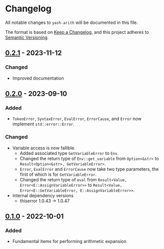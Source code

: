 # Changelog

All notable changes to `yash-arith` will be documented in this file.

The format is based on [Keep a Changelog](https://keepachangelog.com/en/1.1.0/),
and this project adheres to [Semantic Versioning](https://semver.org/spec/v2.0.0.html).

## [0.2.1] - 2023-11-12

### Changed

- Improved documentation

## [0.2.0] - 2023-09-10

### Added

- `TokenError`, `SyntaxError`, `EvalError`, `ErrorCause`, and `Error` now
  implement `std::error::Error`.

### Changed

- Variable access is now fallible.
    - Added associated type `GetVariableError` to `Env`.
    - Changed the return type of `Env::get_variable` from `Option<&str>` to
      `Result<Option<&str>, GetVariableError>`.
    - `Error`, `EvalError` and `ErrorCause` now take two type parameters, the
      first of which is for `GetVariableError`.
    - Changed the return type of `eval` from
      `Result<Value, Error<E::AssignVariableError>>` to
      `Result<Value, Error<E::GetVariableError, E::AssignVariableError>>`.
- Internal dependency versions
    - thiserror 1.0.43 → 1.0.47

## [0.1.0] - 2022-10-01

### Added

- Fundamental items for performing arithmetic expansion

[0.2.1]: https://github.com/magicant/yash-rs/releases/tag/yash-arith-0.2.1
[0.2.0]: https://github.com/magicant/yash-rs/releases/tag/yash-arith-0.2.0
[0.1.0]: https://github.com/magicant/yash-rs/releases/tag/yash-arith-0.1.0
